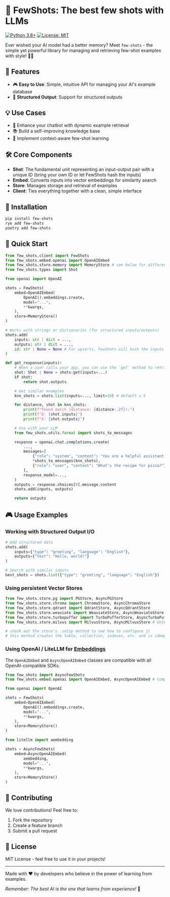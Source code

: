 # 🎯 FewShots: The best few shots with LLMs

[![Python 3.8+](https://img.shields.io/badge/python-3.8+-blue.svg)](https://www.python.org/downloads/)
[![License: MIT](https://img.shields.io/badge/License-MIT-yellow.svg)](https://opensource.org/licenses/MIT)

Ever wished your AI model had a better memory? Meet `few-shots` - the simple yet powerful library for managing and retrieving few-shot examples with style! 🧠✨

## 🌟 Features

- 🎮 **Easy to Use**: Simple, intuitive API for managing your AI's example database
- 🔄 **Structured Output**: Support for structured outputs

## 💡 Use Cases

- 🤖 Enhance your chatbot with dynamic example retrieval
- 📚 Build a self-improving knowledge base
- 🎯 Implement context-aware few-shot learning

## 🛠️ Core Components

- **Shot**: The fundamental unit representing an input-output pair with a unique ID (bring your own ID or let FewShots hash the inputs)
- **Embed**: Converts inputs into vector embeddings for similarity search
- **Store**: Manages storage and retrieval of examples
- **Client**: Ties everything together with a clean, simple interface

## 🔧 Installation

```bash
pip install few-shots
rye add few-shots
poetry add few-shots
```

## 🚀 Quick Start

```python
from few_shots.client import FewShots
from few_shots.embed.openai import OpenAIEmbed
from few_shots.store.memory import MemoryStore # see below for different vectorstores
from few_shots.types import Shot

from openai import OpenAI

shots = FewShots(
    embed=OpenAIEmbed(
        OpenAI().embeddings.create,
        model="...",
        **kwargs,
    ),
    store=MemoryStore()
)

# Works with strings or dictionaries (for structured inputs/outputs)
shots.add(
    inputs: str | dict = ...,
    outputs: str | dict = ...,
    id: str | None = None # For upserts, FewShots will hash the inputs by default to generate a UUID5, or, bring your own str(ID)
)

def get_response(inputs):
    # When a user calls your app, you can use the `get` method to retrieve cached, known good examples
    shot: Shot | None = shots.get(inputs=...)
    if shot:
        return shot.outputs

    # Get similar examples
    knn_shots = shots.list(inputs=..., limit=10) # default = 5

    for distance, shot in knn_shots:
        print(f"Found match (distance: {distance:.2f}):")
        print(f"Q: {shot.inputs}")
        print(f"A: {shot.outputs}")

    # Use with your LLM
    from few_shots.utils.format import shots_to_messages

    response = openai.chat.completions.create(
        ...,
        messages=[
            {"role": "system", "content": "You are a helpful assistant."},
            *shots_to_messages(knn_shots),
            {"role": "user", "content": "What's the recipe for pizza?"},
        ],
        response_model=...,
    )
    outputs = response.choices[0].message.content
    shots.add(inputs, outputs)

    return outputs
```


## 🎮 Usage Examples

### Working with Structured Output I/O

```python
# Add structured data
shots.add(
    inputs={"type": "greeting", "language": "English"},
    outputs={"text": "Hello, world!"}
)

# Search with similar inputs
best_shots = shots.list({"type": "greeting", "language": "English"})
```

### Using persistent Vector Stores

```python
from few_shots.store.pg import PGStore, AsyncPGStore
from few_shots.store.chroma import ChromaStore, AsyncChromaStore
from few_shots.store.qdrant import QdrantStore, AsyncQdrantStore
from few_shots.store.weaviate import WeaviateStore, AsyncWeaviateStore
from few_shots.store.turbopuffer import TurboPufferStore, AsyncTurboPufferStore # Untested
from few_shots.store.milvus import MilvusStore, AsyncMilvusStore # Untested

# check out the store's .setup method to see how to configure it
# this method creates the table, collection, indexes, etc. and is idempotent
```

### Using OpenAI / LiteLLM for [Embeddings](https://docs.litellm.ai/docs/embedding/supported_embedding)

The `OpenAIEmbed` and `AsyncOpenAIEmbed` classes are compatible with all OpenAI-compatible SDKs.

```python
from few_shots import AsyncFewShots
from few_shots.embed.openai import OpenAIEmbed, AsyncOpenAIEmbed # Compatible with all OpenAI

from openai import OpenAI

shots = FewShots(
    embed=OpenAIEmbed(
        OpenAI().embeddings.create,
        model="...",
        **kwargs,
    ),
    store=MemoryStore()
)

from litellm import aembedding

shots = AsyncFewShots(
    embed=AsyncOpenAIEmbed(
        aembedding,
        model="...",
        **kwargs,
    ),
    store=MemoryStore()
)
```

## 🤝 Contributing

We love contributions! Feel free to:

1. Fork the repository
2. Create a feature branch
3. Submit a pull request

## 📝 License

MIT License - feel free to use it in your projects!

---

Made with ❤️ by developers who believe in the power of learning from examples.

*Remember: The best AI is the one that learns from experience!* 🌟
